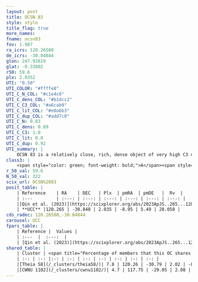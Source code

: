 ```yaml
---
layout: post
title: OCSN 83
style: style
title_flag: true
more_names: 
fname: ocsn83
fov: 1.987
ra_icrs: 120.26508
de_icrs: -30.84844
glon: 247.92619
glat: -0.33802
r50: 59.6
plx: 2.0352
UTI: "0.50"
UTI_COLOR: "#ffffe8"
UTI_C_N_COL: "#c1e4c6"
UTI_C_dens_COL: "#b1dcc2"
UTI_C_C3_COL: "#a6cab9"
UTI_C_lit_COL: "#e0a6b3"
UTI_C_dup_COL: "#add7c0"
UTI_C_N: 0.83
UTI_C_dens: 0.89
UTI_C_C3: 1.0
UTI_C_lit: 0.0
UTI_C_dup: 0.92
UTI_summary: |
    OCSN 83 is a relatively close, rich, dense object of very high C3 quality. It was recently reported in the literature.<br><br>This is very likely a unique object, which shares a very small percentage of members with at least one previously reported entry.
class3: |
    <span style="color: green; font-weight: bold;">A</span><span style="color: green; font-weight: bold;">A</span>
r_50_val: 59.6
N_50_val: 322
scix_url: OCSN%2083
posit_table: |
    | Reference    | RA    | DEC   | Plx  | pmRA  | pmDE   |  Rv  |
    | :---         | :---: | :---: | :---: | :---: | :---: | :---: |
    |[Qin et al. (2023)](https://scixplorer.org/abs/2023ApJS..265...12Q) | 120.34 | -30.76 | 2.03 | -8.94 | 5.52 | 28.97 |
    | **UCC** |120.265 | -30.848 | 2.035 | -8.95 | 5.49 | 28.058 | 
cds_radec: 120.26508,-30.84844
carousel: UCC
fpars_table: |
    | Reference |  Values |
    | :---  |  :---:  |
    | [Qin et al. (2023)](https://scixplorer.org/abs/2023ApJS..265...12Q) | `E(B-V)=0.1, m-M=8.79, logt=7.45` |
shared_table: |
    | Cluster | <span title="Percentage of members that this OC shares with the ones listed">%</span>   | RA   | DEC   | Plx   | pmRA  | pmDE  | Rv | UTI |
    | :-: | :-: |:-: | :-: | :-: | :-: | :-: | :-: | :-: |
    |[Theia 58](/_clusters/theia58/)| 7.8 | 120.26 | -30.79 | 2.02 | -8.89 | 5.44 | 28.71 |0.41 |
    |[CWNU 1102](/_clusters/cwnu1102/)| 4.7 | 117.75 | -29.05 | 2.08 | -8.59 | 5.66 | 28.08 |0.32 |
---
```

